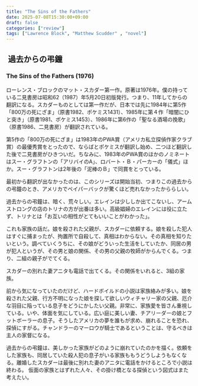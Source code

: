 ```yaml
---
title: "The Sins of the Fathers"
date: 2025-07-08T15:30:00+09:00
draft: false
categories: ["review"]
tags: ["Lawrence Block", "Matthew Scudder" , "novel"]
---
```


##  過去からの弔鐘
### The Sins of the Fathers (1976)

ローレンス・ブロックのマット・スカダー第一作。原著は1976年。僕の持っている二見書房は昭和62（1987）年5月20日初版発行。つまり、11年してからの翻訳になる。スカダーものとしては第一作だが、日本では先に1984年に第5作「800万の死にざま」（原書1982、ポケミス1431）、1985年に第４作「暗闇にひと突き」（原書1981、ポケミス1453）、1986年に第6作の「聖なる酒場の挽歌」（原書1986、二見書房）が翻訳されている。

第5作の「800万の死にざま」は1983年のPWA賞（アメリカ私立探偵作家クラブ賞）の最優秀賞をとったので、ならばとポケミスが翻訳し始め、二つほど翻訳した後で二見書房がひきついだ。ちなみに、1983年のPWA賞のほかのノミネートはスー・グラフトンの「アリバイのA」、ロバート・Ｂ・パーカーの「儀式」ほか。スー・グラフトンは2年後の「泥棒のＢ」で同賞をとっている。

最初から翻訳が出なかったのは、このシリーズは開始当初、つまりこの過去からの弔鐘のとき、アメリカでペイパーバックが驚くほど売れなかったかららしい。

過去からの弔鐘は、暗く、荒々しい。エレインは少ししか出てこないし、アームストロングの店のトリナの方が出番は多い。高級娼婦のエレインには役に立たず、トリナとは「お互いの相性がとてもいいことがわかった」。

これも家族の話だ。娘を殺された父親が、スカダーに依頼する。娘を殺した犯人はすぐに捕まったが、拘置所で自殺して、真相はわからない。その真相を知りたいという。調べていくうちに、その娘がどういった生活をしていたか、同居の男が犯人というが、その男と娘の関係、その男の父親の牧師がからんでくる。つまり、二組の親子がでてくる。

スカダーの別れた妻アニタも電話で出てくる。その関係をいれると、3組の家族。

前から気になっていたのだけど、ハードボイルドの小説は家族絡みが多い。娘を殺された父親、行方不明になった娘を探して欲しいウィチャリー家の父親、厄介な羽目に陥っている息子をどうにかしたい父親。非常に、家族愛を皆さん重視している。いや、体面を気にしている。広い庭に美しい妻、チアリーダーの娘とフットボーラーの息子。そうしたアメリカの夢を誰もが求め、崩れることを恐れ、探偵にすがる。チャンドラーのマーロウが騎士であるということは、守るべきは主人の家督になる。

過去からの弔鐘は、美しかった家族がどのように崩れていたのかを描く。依頼をした家族も、同居していた殺人犯の息子がいる家族ももうどうしようもなくなる。離婚したスカダーは最後に別れた妻のアニタに電話をかけるところで小説は終わる。
仮面の家族とはずれた人々、その掛け橋となる探偵という図式はまた考えたい。